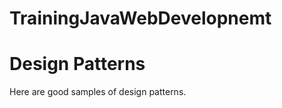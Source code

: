 # TrainingJavaWebDevelopnemt
Design Patterns
=======================
Here are good samples of design patterns.
  
  
